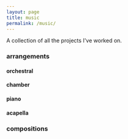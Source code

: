 ```yaml
---
layout: page
title: music
permalink: /music/
---
```


A collection of all the projects I've worked on.

### arrangements

#### orchestral

#### chamber

#### piano

#### acapella

### compositions
